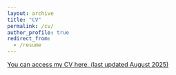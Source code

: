 ```yaml
---
layout: archive
title: "CV"
permalink: /cv/
author_profile: true
redirect_from:
  - /resume
---
```


[You can access my CV here. (last updated August 2025)](/files/Kinnard_CV.pdf)
